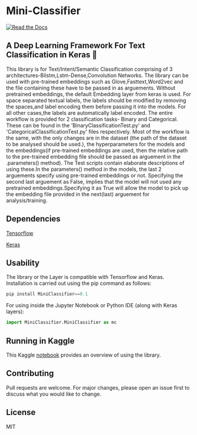 # Mini-Classifier

[![Read the Docs](https://readthedocs.org/projects/yt2mp3/badge/?version=latest)](https://yt2mp3.readthedocs.io/en/latest/?badge=latest)

## A Deep Learning Framework For Text Classification in Keras :robot:

This library is for Text/Intent/Semantic Classification comprising of 3 architectures-Bilstm,Lstm-Dense,Convolution Networks. The library can be used with pre-trained embeddings such as Glove,Fasttext,Word2vec and the file containing these have to be passed in as arguements. Without pretrained embeddings, the default Embedding layer from keras is used. For space separated textual labels, the labels should be modified by removing the spaces,and label encoding them before passing it into the models. For all other cases,the labels are automatically label encoded. The entire workflow is provided for 2 classification tasks- Binary and Categorical. These can be found in the 'BinaryClassificationTest.py' and 'CategoricalClassificationTest.py' files respectively. Most of the workflow is the same, with the only changes are in the dataset (the path of the dataset to be analysed should be used.), the hyperparameters for the models and the embeddings(if pre-trained embeddings are used, then the relative path to the pre-trained embedding file should be passed as arguement in the <modelname>.parameters() method). The Test scripts contain elaborate descriptions of using these.In the parameters() method in the models, the last 2 arguements specify using pre-trained embeddings or not. Specifying the second last arguement as False, implies that the model will not used any pretrained embeddings.Specifying it as True will allow the model to pick up the embedding file provided in the next(last) arguement for analysis/training.

## Dependencies

<a href="https://www.tensorflow.org/">Tensorflow</a>


<a href="https://keras.io/">Keras</a>


## Usability

The library or the Layer is compatible with Tensorflow and Keras. Installation is carried out using the pip command as follows:

```python
pip install MiniClassifier==0.1
```

For using inside the Jupyter Notebook or Python IDE (along with Keras layers):

```python
import MiniClassifier.MiniClassifier as mc
```


## Running in Kaggle

This Kaggle [notebook](https://www.kaggle.com/abhilash1910/miniclassifier-library) provides an overview of using the library.

## Contributing

Pull requests are welcome. For major changes, please open an issue first to discuss what you would like to change.

## License

MIT
